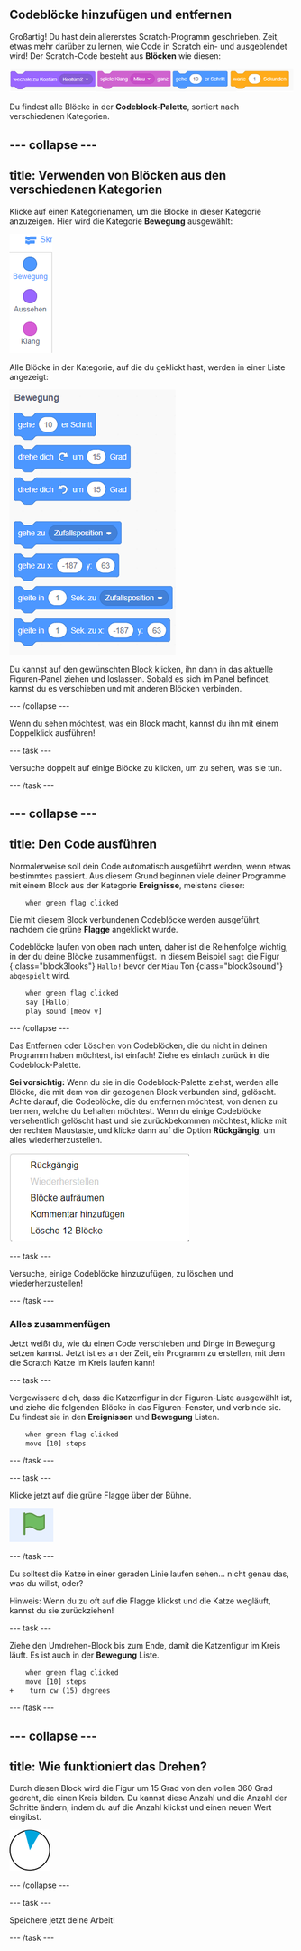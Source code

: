 ## Codeblöcke hinzufügen und entfernen

Großartig! Du hast dein allererstes Scratch-Programm geschrieben. Zeit, etwas mehr darüber zu lernen, wie Code in Scratch ein- und ausgeblendet wird! Der Scratch-Code besteht aus **Blöcken** wie diesen:

![](images/code1.png)

Du findest alle Blöcke in der **Codeblock-Palette**, sortiert nach verschiedenen Kategorien.

--- collapse ---
---
title: Verwenden von Blöcken aus den verschiedenen Kategorien
---

Klicke auf einen Kategorienamen, um die Blöcke in dieser Kategorie anzuzeigen. Hier wird die Kategorie **Bewegung** ausgewählt:

![](images/code2a.png)

Alle Blöcke in der Kategorie, auf die du geklickt hast, werden in einer Liste angezeigt:

![](images/code2b.png)

Du kannst auf den gewünschten Block klicken, ihn dann in das aktuelle Figuren-Panel ziehen und loslassen. Sobald es sich im Panel befindet, kannst du es verschieben und mit anderen Blöcken verbinden.

--- /collapse ---

Wenn du sehen möchtest, was ein Block macht, kannst du ihn mit einem Doppelklick ausführen!

--- task ---

Versuche doppelt auf einige Blöcke zu klicken, um zu sehen, was sie tun.

--- /task ---

--- collapse ---
---
title: Den Code ausführen
---

Normalerweise soll dein Code automatisch ausgeführt werden, wenn etwas bestimmtes passiert. Aus diesem Grund beginnen viele deiner Programme mit einem Block aus der Kategorie **Ereignisse**, meistens dieser:

```blocks3
    when green flag clicked
```

Die mit diesem Block verbundenen Codeblöcke werden ausgeführt, nachdem die grüne **Flagge** angeklickt wurde.

Codeblöcke laufen von oben nach unten, daher ist die Reihenfolge wichtig, in der du deine Blöcke zusammenfügst. In diesem Beispiel `sagt` die Figur {:class="block3looks"} `Hallo!` bevor der `Miau` Ton {class="block3sound"} `abgespielt` wird.

```blocks3
    when green flag clicked
    say [Hallo]
    play sound [meow v]
```

--- /collapse ---

Das Entfernen oder Löschen von Codeblöcken, die du nicht in deinen Programm haben möchtest, ist einfach! Ziehe es einfach zurück in die Codeblock-Palette.

**Sei vorsichtig:** Wenn du sie in die Codeblock-Palette ziehst, werden alle Blöcke, die mit dem von dir gezogenen Block verbunden sind, gelöscht. Achte darauf, die Codeblöcke, die du entfernen möchtest, von denen zu trennen, welche du behalten möchtest. Wenn du einige Codeblöcke versehentlich gelöscht hast und sie zurückbekommen möchtest, klicke mit der rechten Maustaste, und klicke dann auf die Option **Rückgängig**, um alles wiederherzustellen.

![](images/code6.png)

--- task ---

Versuche, einige Codeblöcke hinzuzufügen, zu löschen und wiederherzustellen!

--- /task ---

### Alles zusammenfügen

Jetzt weißt du, wie du einen Code verschieben und Dinge in Bewegung setzen kannst. Jetzt ist es an der Zeit, ein Programm zu erstellen, mit dem die Scratch Katze im Kreis laufen kann!

--- task ---

Vergewissere dich, dass die Katzenfigur in der Figuren-Liste ausgewählt ist, und ziehe die folgenden Blöcke in das Figuren-Fenster, und verbinde sie. Du findest sie in den **Ereignissen** und **Bewegung** Listen.

```blocks3
    when green flag clicked
    move [10] steps
```

--- /task ---

--- task ---

Klicke jetzt auf die grüne Flagge über der Bühne.

![](images/code7.png)

--- /task ---

Du solltest die Katze in einer geraden Linie laufen sehen... nicht genau das, was du willst, oder?

Hinweis: Wenn du zu oft auf die Flagge klickst und die Katze wegläuft, kannst du sie zurückziehen!

--- task ---

Ziehe den Umdrehen-Block bis zum Ende, damit die Katzenfigur im Kreis läuft. Es ist auch in der **Bewegung** Liste.

```blocks3
    when green flag clicked
    move [10] steps
+    turn cw (15) degrees
```

--- /task ---

--- collapse ---
---
title: Wie funktioniert das Drehen?
---

Durch diesen Block wird die Figur um 15 Grad von den vollen 360 Grad gedreht, die einen Kreis bilden. Du kannst diese Anzahl und die Anzahl der Schritte ändern, indem du auf die Anzahl klickst und einen neuen Wert eingibst.

![](images/code9.png)

--- /collapse ---

--- task ---

Speichere jetzt deine Arbeit!

--- /task ---